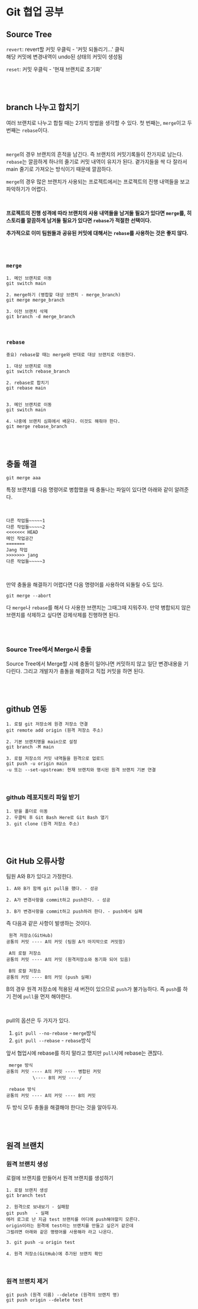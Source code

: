 # Git 협업 공부

## Source Tree

`revert`: revert할 커밋 우클릭 - '커밋 되돌리기...' 클릭 <br>
해당 커밋에 변경내역이 undo된 상태의 커밋이 생성됨

`reset`: 커밋 우클릭 - '현재 브랜치로 초기화' 

<br>
<br>

## branch 나누고 합치기

여러 브랜치로 나누고 합칠 때는 2가지 방법을 생각할 수 있다.
첫 번째는, `merge`이고 두 번째는 `rebase`이다.

<br>

`merge`의 경우 브랜치의 흔적을 남긴다. 즉 브랜치의 커밋기록들이 잔가지로 남는다. <br>
`rebase`는 깔끔하게 하나의 줄기로 커밋 내역이 유지가 된다. 곁가지들을 싹 다 잘라서 main 줄기로 가져오는 방식이기 때문에 깔끔하다.

`merge`의 경우 많은 브랜치가 사용되는 프로젝트에서는 프로젝트의 진행 내역들을 보고 파악하기가 어렵다.

<br>

**프로젝트의 진행 성격에 따라 브랜치의 사용 내역들을 남겨둘 필요가 있다면 `merge`를, 히스토리를 깔끔하게 남겨둘 필요가 있다면 `rebase`가 적절한 선택이다.**

**추가적으로 이미 팀원들과 공유된 커밋에 대해서는 `rebase`를 사용하는 것은 좋지 않다.**

<br>
<br>

### `merge`

```git
1. 메인 브랜치로 이동
git switch main

2. merge하기 (병합할 대상 브랜치 - merge_branch)
git merge merge_branch

3. 이전 브랜치 삭제 
git branch -d merge_branch
```

<br>

### `rebase`
```git
중요) rebase할 때는 merge와 반대로 대상 브랜치로 이동한다.

1. 대상 브랜치로 이동
git switch rebase_branch

2. rebase로 합치기
git rebase main


3. 메인 브랜치로 이동
git switch main

4. 나중에 브랜치 심화에서 배운다. 이것도 해줘야 한다.
git merge rebase_branch
```
<br>
<br>


## 충돌 해결


```
git merge aaa
```
특정 브랜치를 다음 명령어로 병합했을 때 충돌나는 파일이 있다면 아래와 같이 알려준다.

<br>

```
다른 작업들~~~~~1
다른 작업들~~~~~2
<<<<<<< HEAD
메인 작업공간
=======
Jang 작업
>>>>>>> jang
다른 작업들~~~~~3
```

<br>

만약 충돌을 해결하기 어렵다면 다음 명령어를 사용하여 되돌릴 수도 있다.
```
git merge --abort
```

다 `merge`나 `rebase`를 해서 다 사용한 브랜치는 그때그때 지워주자. 만약 병합되지 않은 브랜치를 삭제하고 싶다면 강제삭제를 진행하면 된다.

<br>
<br>

### Source Tree에서 Merge시 충돌

Source Tree에서 Merge할 시에 충돌이 일어나면 커밋하지 않고 일단 변경내용을 기다린다. 그리고 개발자가 충돌을 해결하고 직접 커밋을 하면 된다.

<br>
<br>

## github 연동

```
1. 로컬 git 저장소에 원경 저장소 연결
git remote add origin (원격 저장소 주소)

2. 기본 브랜치명을 main으로 설정
git branch -M main

3. 로컬 저장소의 커밋 내역들을 원격으로 업로드
git push -u origin main
-u 또는 --set-upstream: 현재 브랜치와 명시된 원격 브랜치 기본 연결

```

<br>

### github 레포지토리 파일 받기

```
1. 받을 폴더로 이동
2. 우클릭 후 Git Bash Here로 Git Bash 열기
3. git clone (원격 저장소 주소)
```

<br>
<br>

## Git Hub 오류사항

팀원 A와 B가 있다고 가정한다.
```
1. A와 B가 함께 git pull을 했다. - 성공

2. A가 변경사항을 commit하고 push한다. - 성공

3. B가 변경사항을 commit하고 push하려 한다. - push에서 실패
```

즉 다음과 같은 사항이 발생하는 것이다.
```
 원격 저장소(GitHub)
공통의 커밋 ---- A의 커밋 (팀원 A가 마지막으로 커밋함)

 A의 로컬 저장소
공통의 커밋 ---- A의 커밋 (원격저장소와 동기화 되어 있음)

 B의 로컬 저장소
공통의 커밋 ---- B의 커밋 (push 실패)
```
B의 경우 원격 저장소에 적용된 새 버전이 있으므로 `push`가 불가능하다. 즉 `push`를 하기 전에 `pull`을 먼저 해야한다.

<br>

pull의 옵션은 두 가지가 있다.
1. `git pull --no-rebase` - `merge`방식
2. `git pull --rebase` - `rebase`방식

앞서 협업시에 rebase를 하지 말라고 했지만 `pull`시에 rebase는 괜찮다.

```
 merge 방식
공통의 커밋 ---- A의 커밋 ---- 병합된 커밋
          \---- B의 커밋 ----/

 rebase 방식
공통의 커밋 ---- A의 커밋 ---- B의 커밋
```

두 방식 모두 충돌을 해결해야 한다는 것을 알아두자.

<br>
<br>

## 원격 브랜치

### 원격 브랜치 생성
로컬에 브랜치를 만들어서 원격 브랜치를 생성하기
```
1. 로컬 브랜치 생성
git branch test

2. 원격으로 보내보기 - 실패함
git push   - 실패
에러 로그로 난 지금 test 브랜치를 어디에 push해야할지 모른다.
origin이라는 원격에 test라는 브랜치를 만들고 싶은거 같은데 
그럴려면 아래와 같은 명령어를 사용해라 라고 나온다.

3. git push -u origin test

4. 원격 저장소(GitHub)에 추가된 브랜치 확인
```

<br>

### 원격 브랜치 제거
```
git push (원격 이름) --delete (원격의 브랜치 명)
git push origin --delete test
```
